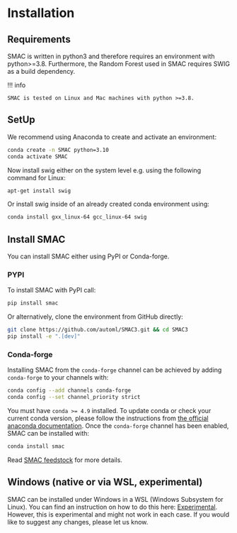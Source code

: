 # Installation
## Requirements

SMAC is written in python3 and therefore requires an environment with python>=3.8.
Furthermore, the Random Forest used in SMAC requires SWIG as a build dependency.

!!! info 

    SMAC is tested on Linux and Mac machines with python >=3.8.


## SetUp

We recommend using Anaconda to create and activate an environment:

```bash
conda create -n SMAC python=3.10
conda activate SMAC
```

Now install swig either on the system level e.g. using the following command for Linux:
```bash
apt-get install swig
```

Or install swig inside of an already created conda environment using:

```bash
conda install gxx_linux-64 gcc_linux-64 swig
```

## Install SMAC
You can install SMAC either using PyPI or Conda-forge.

### PYPI
To install SMAC with PyPI call:

```bash
pip install smac
```

Or alternatively, clone the environment from GitHub directly:

```bash
git clone https://github.com/automl/SMAC3.git && cd SMAC3
pip install -e ".[dev]"
```

### Conda-forge

Installing SMAC from the `conda-forge` channel can be achieved by adding `conda-forge` to your channels with:

```bash
conda config --add channels conda-forge
conda config --set channel_priority strict
```

You must have `conda >= 4.9` installed. To update conda or check your current conda version, please follow the instructions from [the official anaconda documentation](https://docs.anaconda.com/anaconda/install/update-version/). Once the `conda-forge` channel has been enabled, SMAC can be installed with:

```bash
conda install smac
```

Read [SMAC feedstock](https://github.com/conda-forge/smac-feedstock) for more details.

## Windows (native or via WSL, experimental)

SMAC can be installed under Windows in a WSL (Windows Subsystem for Linux). 
You can find an instruction on how to do this here: [Experimental](./10_experimental.md).
However, this is experimental and might not work in each case. 
If you would like to suggest any changes, please let us know. 

